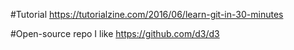 #Tutorial
https://tutorialzine.com/2016/06/learn-git-in-30-minutes

#Open-source repo I like
https://github.com/d3/d3